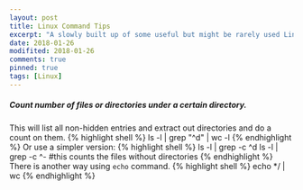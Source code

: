 ```yaml
---
layout: post
title: Linux Command Tips
excerpt: "A slowly built up of some useful but might be rarely used Linux tips."
date: 2018-01-26
modifited: 2018-01-26
comments: true
pinned: true
tags: [Linux]
---
```

##### Count number of files or directories under a certain directory. 
This will list all non-hidden entries and extract out directories and do a count on them. 
{% highlight shell %}
ls -l | grep "^d" | wc -l
{% endhighlight %}
Or use a simpler version:
{% highlight shell %}
ls -l | grep -c ^d
ls -l | grep -c ^- #this counts the files without directories
{% endhighlight %}
There is another way using ```echo``` command.
{% highlight shell %}
echo */ | wc
{% endhighlight %}
